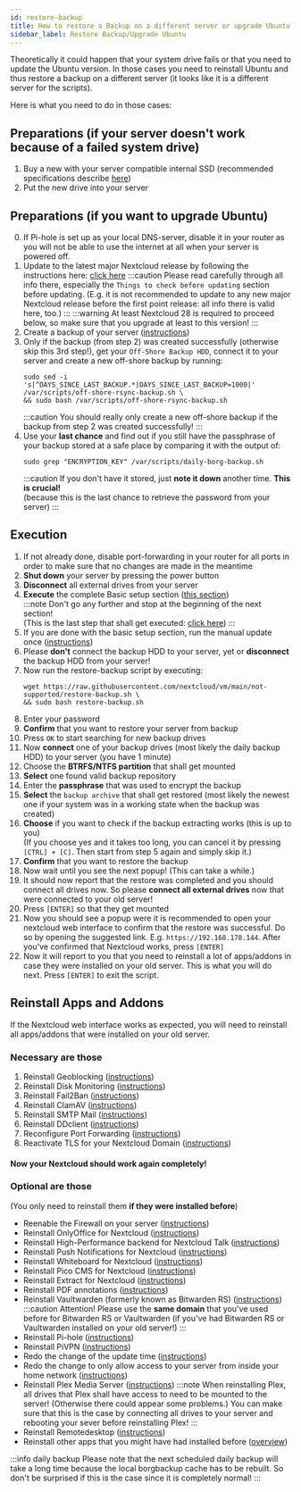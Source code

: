 ```yaml
---
id: restore-backup
title: How to restore a Backup on a different server or upgrade Ubuntu?
sidebar_label: Restore Backup/Upgrade Ubuntu
---
```


Theoretically it could happen that your system drive fails or that you need to update the Ubuntu version.
In those cases you need to reinstall Ubuntu and thus restore a backup on a different server (it looks like it is a different server for the scripts).

Here is what you need to do in those cases:
## Preparations (if your server doesn't work because of a failed system drive)
1. Buy a new with your server compatible internal SSD (recommended specifications describe [here](./hardware-recommendations#general-hardware-recommendations))
1. Put the new drive into your server

## Preparations (if you want to upgrade Ubuntu)
0. If Pi-hole is set up as your local DNS-server, disable it in your router as you will not be able to use the internet at all when your server is powered off.
1. Update to the latest major Nextcloud release by following the instructions here: [click here](./major-update)
:::caution
Please read carefully through all info there, especially the `Things to check before updating` section before updating. (E.g. it is not recommended to update to any new major Nextcloud release before the first point release: all info there is valid here, too.)
:::
:::warning
At least Nextcloud 28 is required to proceed below, so make sure that you upgrade at least to this version!
:::
1. Create a backup of your server ([instructions](./manual-backup))
1. Only if the backup (from step 2) was created successfully (otherwise skip this 3rd step!), get your `Off-Shore Backup HDD`, connect it to your server and create a new off-shore backup by running:
    ```shell
    sudo sed -i 's|^DAYS_SINCE_LAST_BACKUP.*|DAYS_SINCE_LAST_BACKUP=1000|' /var/scripts/off-shore-rsync-backup.sh \
    && sudo bash /var/scripts/off-shore-rsync-backup.sh
    ```
    :::caution
    You should really only create a new off-shore backup if the backup from step 2 was created successfully!
    :::
1. Use your **last chance** and find out if you still have the passphrase of your backup stored at a safe place by comparing it with the output of:
    ```shell
    sudo grep "ENCRYPTION_KEY" /var/scripts/daily-borg-backup.sh
    ```
    :::caution
    If you don't have it stored, just **note it down** another time. **This is crucial!**<br/>
    (because this is the last chance to retrieve the password from your server)
    :::

## Execution
1. If not already done, disable port-forwarding in your router for all ports in order to make sure that no changes are made in the meantime
1. **Shut down** your server by pressing the power button
1. **Disconnect** all external drives from your server
1. **Execute** the complete Basic setup section ([this section](./basic-setup))<br/>
    :::note
    Don't go any further and stop at the beginning of the next section!<br/>
    (This is the last step that shall get executed: [click here](./usb-boot))
    :::
1. If you are done with the basic setup section, run the manual update once ([instructions](./update-manually))
1. Please **don't** connect the backup HDD to your server, yet or **disconnect** the backup HDD from your server!
1. Now run the restore-backup script by executing:
    ```shell
    wget https://raw.githubusercontent.com/nextcloud/vm/main/not-supported/restore-backup.sh \
    && sudo bash restore-backup.sh
    ```
1. Enter your password
1. **Confirm** that you want to restore your server from backup
1. Press `OK` to start searching for new backup drives
1. Now **connect** one of your backup drives (most likely the daily backup HDD) to your server (you have 1 minute)
1. Choose the **BTRFS/NTFS partition** that shall get mounted
1. **Select** one found valid backup repository
1. Enter the **passphrase** that was used to encrypt the backup
1. **Select** the `backup archive` that shall get restored (most likely the newest one if your system was in a working state when the backup was created)
1. **Choose** if you want to check if the backup extracting works (this is up to you)<br/>
(If you choose yes and it takes too long, you can cancel it by pressing `[CTRL] + [C]`. Then start from step 5 again and simply skip it.)
1. **Confirm** that you want to restore the backup
1. Now wait until you see the next popup! (This can take a while.)
1. It should now report that the restore was completed and you should connect all drives now. So please **connect all external drives** now that were connected to your old server!
1. Press `[ENTER]` so that they get mounted
1. Now you should see a popup were it is recommended to open your nextcloud web interface to confirm that the restore was successful. Do so by opening the suggested link. E.g. `https://192.168.178.144`. After you've confirmed that Nextcloud works, press `[ENTER]`
1. Now it will report to you that you need to reinstall a lot of apps/addons in case they were installed on your old server. This is what you will do next. Press `[ENTER]` to exit the script.

## Reinstall Apps and Addons
If the Nextcloud web interface works as expected, you will need to reinstall all apps/addons that were installed on your old server.

### Necessary are those
1. Reinstall Geoblocking ([instructions](./geoblock))
1. Reinstall Disk Monitoring ([instructions](./smart))
1. Reinstall Fail2Ban ([instructions](./fail2ban))
1. Reinstall ClamAV ([instructions](./clamav))
1. Reinstall SMTP Mail ([instructions](./smtp-mail))
1. Reinstall DDclient ([instructions](./configure-ddclient))
1. Reconfigure Port Forwarding ([instructions](./port-forwarding))
1. Reactivate TLS for your Nextcloud Domain ([instructions](./activate-tls))

#### Now your Nextcloud should work again completely!

### Optional are those
(You only need to reinstall them **if they were installed before**)
- Reenable the Firewall on your server ([instructions](./firewall))
- Reinstall OnlyOffice for Nextcloud ([instructions](./onlyoffice))
- Reinstall High-Performance backend for Nextcloud Talk ([instructions](./hpb))
- Reinstall Push Notifications for Nextcloud ([instructions](./notify_push))
- Reinstall Whiteboard for Nextcloud ([instructions](./whiteboard))
- Reinstall Pico CMS for Nextcloud ([instructions](./pico))
- Reinstall Extract for Nextcloud ([instructions](./extract))
- Reinstall PDF annotations ([instructions](./pdfannotate))
- Reinstall Vaultwarden (formerly known as Bitwarden RS) ([instructions](./vaultwarden))
:::caution
Attention! Please use the **same domain** that you've used before for Bitwarden RS or Vaultwarden (if you've had Bitwarden RS or Vaultwarden installed on your old server!)
:::
- Reinstall Pi-hole ([instructions](./pi-hole))
- Reinstall PiVPN ([instructions](./pivpn))
- Redo the change of the update time ([instructions](./change-update-time))
- Redo the change to only allow access to your server from inside your home network ([instructions](./home-access-only))
- Reinstall Plex Media Server ([instructions](./pms))
:::note
When reinstalling Plex, all drives that Plex shall have access to need to be mounted to the server! (Otherwise there could appear some problems.) You can make sure that this is the case by connecting all drives to your server and rebooting your sever before reinstalling Plex!
:::
- Reinstall Remotedesktop ([instructions](./remotedesktop))
- Reinstall other apps that you might have had installed before ([overview](./more-apps)) 

:::info daily backup
Please note that the next scheduled daily backup will take a long time because the local borgbackup cache has to be rebuilt. So don't be surprised if this is the case since it is completely normal!
:::

